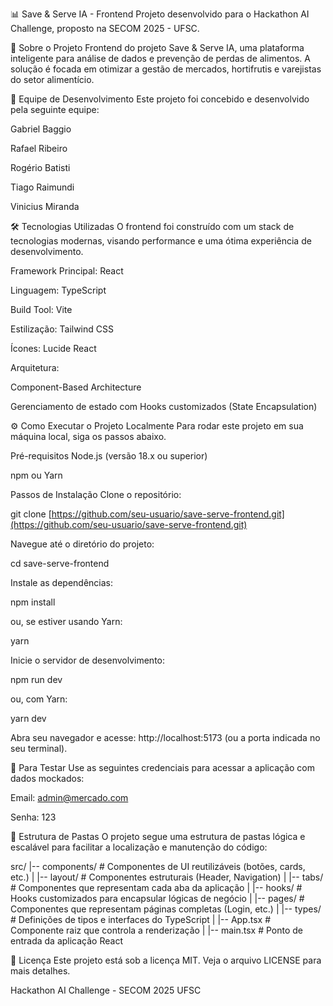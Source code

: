 📊 Save & Serve IA - Frontend
Projeto desenvolvido para o Hackathon AI Challenge, proposto na SECOM 2025 - UFSC.

🚀 Sobre o Projeto
Frontend do projeto Save & Serve IA, uma plataforma inteligente para análise de dados e prevenção de perdas de alimentos. A solução é focada em otimizar a gestão de mercados, hortifrutis e varejistas do setor alimentício.

👥 Equipe de Desenvolvimento
Este projeto foi concebido e desenvolvido pela seguinte equipe:

Gabriel Baggio

Rafael Ribeiro

Rogério Batisti

Tiago Raimundi

Vinicius Miranda

🛠️ Tecnologias Utilizadas
O frontend foi construído com um stack de tecnologias modernas, visando performance e uma ótima experiência de desenvolvimento.

Framework Principal: React

Linguagem: TypeScript

Build Tool: Vite

Estilização: Tailwind CSS

Ícones: Lucide React

Arquitetura:

Component-Based Architecture

Gerenciamento de estado com Hooks customizados (State Encapsulation)

⚙️ Como Executar o Projeto Localmente
Para rodar este projeto em sua máquina local, siga os passos abaixo.

Pré-requisitos
Node.js (versão 18.x ou superior)

npm ou Yarn

Passos de Instalação
Clone o repositório:

git clone [https://github.com/seu-usuario/save-serve-frontend.git](https://github.com/seu-usuario/save-serve-frontend.git)

Navegue até o diretório do projeto:

cd save-serve-frontend

Instale as dependências:

npm install

ou, se estiver usando Yarn:

yarn

Inicie o servidor de desenvolvimento:

npm run dev

ou, com Yarn:

yarn dev

Abra seu navegador e acesse: http://localhost:5173 (ou a porta indicada no seu terminal).

🧪 Para Testar
Use as seguintes credenciais para acessar a aplicação com dados mockados:

Email: admin@mercado.com

Senha: 123

📂 Estrutura de Pastas
O projeto segue uma estrutura de pastas lógica e escalável para facilitar a localização e manutenção do código:

src/
|-- components/      # Componentes de UI reutilizáveis (botões, cards, etc.)
|   |-- layout/      # Componentes estruturais (Header, Navigation)
|   |-- tabs/        # Componentes que representam cada aba da aplicação
|
|-- hooks/           # Hooks customizados para encapsular lógicas de negócio
|
|-- pages/           # Componentes que representam páginas completas (Login, etc.)
|
|-- types/           # Definições de tipos e interfaces do TypeScript
|
|-- App.tsx          # Componente raiz que controla a renderização
|
|-- main.tsx         # Ponto de entrada da aplicação React

📄 Licença
Este projeto está sob a licença MIT. Veja o arquivo LICENSE para mais detalhes.

Hackathon AI Challenge - SECOM 2025 UFSC